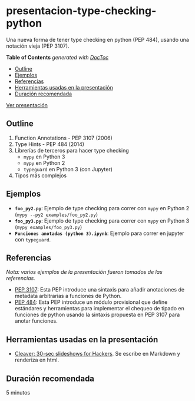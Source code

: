 # presentacion-type-checking-python

Una nueva forma de tener type checking en python (PEP 484), usando una notación vieja (PEP 3107).

<!-- START doctoc generated TOC please keep comment here to allow auto update -->
<!-- DON'T EDIT THIS SECTION, INSTEAD RE-RUN doctoc TO UPDATE -->
**Table of Contents**  *generated with [DocToc](https://github.com/thlorenz/doctoc)*

- [Outline](#outline)
- [Ejemplos](#ejemplos)
- [Referencias](#referencias)
- [Herramientas usadas en la presentación](#herramientas-usadas-en-la-presentaci%C3%B3n)
- [Duración recomendada](#duraci%C3%B3n-recomendada)

<!-- END doctoc generated TOC please keep comment here to allow auto update -->

[Ver presentación](https://datosgobar.github.io/presentacion-type-checking-python)

## Outline

1. Function Annotations - PEP 3107 (2006)
2. Type Hints - PEP 484 (2014)
3. Librerías de terceros para hacer type checking
    * `mypy` en Python 3
    * `mypy` en Python 2
    * `typeguard` en Python 3 (con Jupyter)
4. Tipos más complejos

## Ejemplos

* **`foo_py2.py`**: Ejemplo de type checking para correr con `mypy` en Python 2 (`mypy --py2 examples/foo_py2.py`)
* **`foo_py3.py`**: Ejemplo de type checking para correr con `mypy` en Python 3 (`mypy examples/foo_py3.py`)
* **`Funciones anotadas (python 3).ipynb`**: Ejemplo para correr en jupyter con `typeguard`.

## Referencias

*Nota: varios ejemplos de la presentación fueron tomados de las referencias.*

* [PEP 3107](https://www.python.org/dev/peps/pep-3107/): Esta PEP introduce una sintaxis para añadir anotaciones de metadata arbitrarias a funciones de Python.
* [PEP 484](https://www.python.org/dev/peps/pep-0484/): Esta PEP introduce un módulo provisional que define estándares y herramientas para implementar el chequeo de tipado en funciones de python usando la sintaxis propuesta en PEP 3107 para anotar funciones.

## Herramientas usadas en la presentación

* [Cleaver: 30-sec slideshows for Hackers](https://github.com/jdan/cleaver). Se escribe en Markdown y renderiza en html.

## Duración recomendada

5 minutos
